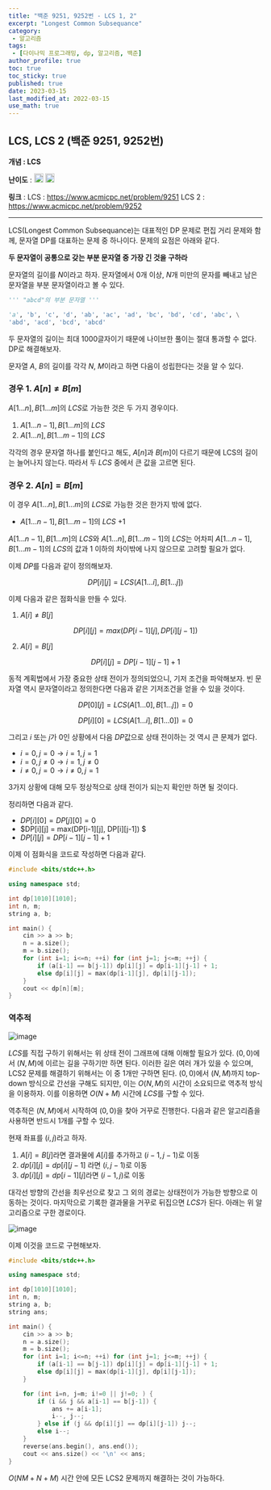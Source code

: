 ```yaml
---
title: "백준 9251, 9252번 - LCS 1, 2"
excerpt: "Longest Common Subsequance"
category: 
 - 알고리즘
tags:
 - [다이나믹 프로그래밍, dp, 알고리즘, 백준]
author_profile: true
toc: true
toc_sticky: true
published: true
date: 2023-03-15
last_modified_at: 2022-03-15
use_math: true
---
```


## LCS, LCS 2 (백준 9251, 9252번) 

**개념 : LCS** 

**난이도** : <img src="https://d2gd6pc034wcta.cloudfront.net/tier/12.svg" style = "width : 18px;"/> <img src="https://d2gd6pc034wcta.cloudfront.net/tier/11.svg" style = "width : 18px;"/>

**링크** : 
LCS : <https://www.acmicpc.net/problem/9251>
LCS 2 : <https://www.acmicpc.net/problem/9252>

---

LCS(Longest Common Subsequance)는 대표적인 DP 문제로 편집 거리 문제와 함께, 문자열 DP를 대표하는 문제 중 하나이다. 문제의 요점은 아래와 같다.

**두 문자열이 공통으로 갖는 부분 문자열 중 가장 긴 것을 구하라**

문자열의 길이를 $N$이라고 하자. 문자열에서 0개 이상, $N$개 미만의 문자를 빼내고 남은 문자열을 부분 문자열이라고 볼 수 있다. 

```python
''' "abcd"의 부분 문자열 '''

'a', 'b', 'c', 'd', 'ab', 'ac', 'ad', 'bc', 'bd', 'cd', 'abc', \
'abd', 'acd', 'bcd', 'abcd'
```

두 문자열의 길이는 최대 1000글자이기 때문에 나이브한 풀이는 절대 통과할 수 없다. DP로 해결해보자. 

문자열 $A$, $B$의 길이를 각각 $N$, $M$이라고 하면 다음이 성립한다는 것을 알 수 있다.

### 경우 1. $A[n] \neq B[m]$

$A[1 \dots n], B[1 \dots m]$의 $LCS$로 가능한 것은 두 가지 경우이다.

1. $A[1 \dots n-1], B[1 \dots m]$의 $LCS$
2. $A[1 \dots n], B[1 \dots m-1]$의 $LCS$

각각의 경우 문자열 하나를 붙인다고 해도, $A[n]$과 $B[m]$이 다르기 때문에 LCS의 길이는 늘어나지 않는다. 따라서 두 $LCS$ 중에서 큰 값을 고르면 된다. 

### 경우 2. $A[n] = B[m]$

이 경우 $A[1 \dots n],B[1 \dots m]$의 $LCS$로 가능한 것은 한가지 밖에 없다. 

- $A[1 \dots n-1], B[1 \dots m-1]$의 $LCS$ $+ 1$

$A[1 \dots n-1], B[1 \dots m]$의 $LCS$와 $A[1 \dots n], B[1 \dots m-1]$의 $LCS$는 어차피 $A[1 \dots n-1], B[1 \dots m-1]$의 $LCS$의 값과 1 이하의 차이밖에 나지 않으므로 고려할 필요가 없다. 


이제 $DP$를 다음과 같이 정의해보자.

$$ DP[i][j] = LCS(A[1 \dots i], B[1 \dots j]) $$

이제 다음과 같은 점화식을 만들 수 있다. 

1. $A[i] \neq B[j]$

$$ DP[i][j] = max(DP[i-1][j], DP[i][j-1]) $$

2. $A[i] = B[j]$

$$ DP[i][j] = DP[i-1][j-1] + 1$$

동적 계획법에서 가장 중요한 상태 전이가 정의되었으니, 기저 조건을 파악해보자. 빈 문자열 역시 문자열이라고 정의한다면 다음과 같은 기저조건을 얻을 수 있을 것이다.

$$ DP[0][j] = LCS(A[1 \dots 0], B[1 \dots j]) = 0 $$

$$ DP[i][0] = LCS(A[1 \dots i], B[1 \dots 0]) = 0 $$

그리고 $i$ 또는 $j$가 $0$인 상황에서 다음 $DP$값으로 상태 전이하는 것 역시 큰 문제가 없다. 

- $i = 0, j = 0 \rightarrow i=1, j=1$  
- $i = 0, j \neq 0 \rightarrow i=1, j \neq 0$
- $i \neq 0, j = 0 \rightarrow i \neq 0, j = 1$

3가지 상황에 대해 모두 정상적으로 상태 전이가 되는지 확인만 하면 될 것이다. 

정리하면 다음과 같다.

- $DP[i][0] = DP[j][0] = 0$
- $DP[i][j] = max(DP[i-1][j], DP[i][j-1]) $
- $DP[i][j] = DP[i-1][j-1] + 1$

이제 이 점화식을 코드로 작성하면 다음과 같다. 

```cpp
#include <bits/stdc++.h>

using namespace std;

int dp[1010][1010];
int n, m;
string a, b;

int main() {
    cin >> a >> b;
    n = a.size();
    m = b.size();
    for (int i=1; i<=n; ++i) for (int j=1; j<=m; ++j) {
        if (a[i-1] == b[j-1]) dp[i][j] = dp[i-1][j-1] + 1;
        else dp[i][j] = max(dp[i-1][j], dp[i][j-1]);
    }
    cout << dp[n][m];
}
```

### 역추적

![image](/assets/img/lcs1%2C2/lcs.png)

$LCS$를 직접 구하기 위해서는 위 상태 전이 그래프에 대해 이해할 필요가 있다. $(0,0)$에서 $(N, M)$에 이르는 길을 구하기만 하면 된다. 이러한 길은 여러 개가 있을 수 있으며, LCS2 문제를 해결하기 위해서는 이 중 1개만 구하면 된다. $(0, 0)$에서 $(N, M)$까지 top-down 방식으로 간선을 구해도 되지만, 이는 $O(N, M)$의 시간이 소요되므로 역추적 방식을 이용하자. 이를 이용하면 $O(N + M)$ 시간에 $LCS$를 구할 수 있다. 

역추적은 $(N, M)$에서 시작하여 $(0, 0)$을 찾아 거꾸로 진행한다. 다음과 같은 알고리즘을 사용하면 반드시 1개를 구할 수 있다. 

현재 좌표를 $(i, j)$라고 하자. 

1. $A[i] = B[j]$라면 결과물에 $A[i]$를 추가하고 $(i-1, j-1)$로 이동
2. $dp[i][j] = dp[i][j-1]$ 라면 $(i, j-1)$로 이동
3. $dp[i][j] = dp[i-1][j]$라면 $(i-1, j)$로 이동

대각선 방향의 간선을 최우선으로 찾고 그 외의 경로는 상태전이가 가능한 방향으로 이동하는 것이다. 마지막으로 기록한 결과물을 거꾸로 뒤집으면 $LCS$가 된다. 아래는 위 알고리즘으로 구한 경로이다. 

![image](/assets/img/lcs1%2C2/lcs_track.png)

이제 이것을 코드로 구현해보자.

```cpp
#include <bits/stdc++.h>

using namespace std;

int dp[1010][1010];
int n, m;
string a, b;
string ans;

int main() {
    cin >> a >> b;
    n = a.size();
    m = b.size();
    for (int i=1; i<=n; ++i) for (int j=1; j<=m; ++j) {
        if (a[i-1] == b[j-1]) dp[i][j] = dp[i-1][j-1] + 1;
        else dp[i][j] = max(dp[i-1][j], dp[i][j-1]);
    }

    for (int i=n, j=m; i!=0 || j!=0; ) {
        if (i && j && a[i-1] == b[j-1]) {
            ans += a[i-1];
            i--, j--;
        } else if (j && dp[i][j] == dp[i][j-1]) j--; 
        else i--;
    }
    reverse(ans.begin(), ans.end());
    cout << ans.size() << '\n' << ans;
}
```

$O(NM + N + M)$ 시간 안에 모든 LCS2 문제까지 해결하는 것이 가능하다.




